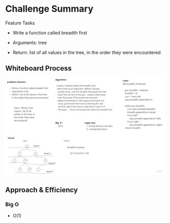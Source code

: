 
# Challenge Summary
Feature Tasks
+ Write a function called breadth first

+ Arguments: tree

+ Return: list of all values in the tree, in the order they were encountered

## Whiteboard Process
![](tests\tree_breadth_first.jpg)
## Approach & Efficiency
### Big O
   + O(1)



















